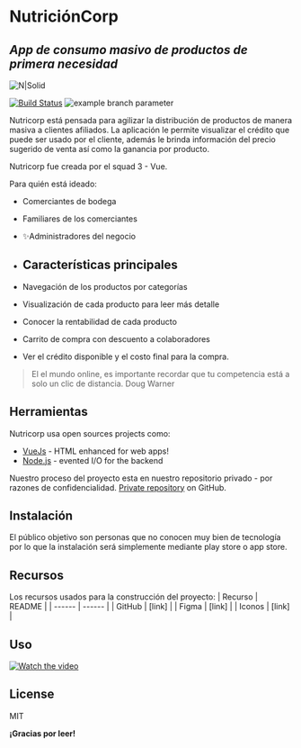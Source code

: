 # NutriciónCorp
## _App de consumo masivo de productos de primera necesidad_

![N|Solid](https://lacurva.online/wp-content/uploads/2021/05/900x600.jpg)

[![Build Status](https://travis-ci.org/joemccann/dillinger.svg?branch=master)](https://travis-ci.org/joemccann/dillinger)
![example branch parameter](https://github.com/github/docs/actions/workflows/main.yml/badge.svg?branch=feature-1)


Nutricorp está pensada para agilizar la distribución de productos de manera masiva a clientes afiliados. La aplicación le permite visualizar el crédito que puede ser usado por el cliente, además le brinda información del precio sugerido de venta así como la ganancia por producto.

Nutricorp fue creada por el squad 3 - Vue.

Para quién está ideado:
- Comerciantes de bodega
- Familiares de los comerciantes
- ✨Administradores del negocio

- ## Características principales

- Navegación de los productos por categorías
- Visualización de cada producto para leer más detalle
- Conocer la rentabilidad de cada producto
- Carrito de compra con descuento a colaboradores
- Ver el crédito disponible y el costo final para la compra.


> El el mundo online, es importante
> recordar que tu competencia está a solo 
> un clic de distancia.
>Doug Warner

## Herramientas

Nutricorp usa open sources projects como:

- [VueJs](https://vuejs.org/) - HTML enhanced for web apps!
- [Node.js]() - evented I/O for the backend

Nuestro proceso del proyecto esta en nuestro repositorio privado - por razones de confidencialidad.
[Private repository]() on GitHub.

## Instalación

El público objetivo son personas que no conocen muy bien de tecnología por lo que la instalación será simplemente mediante play store o app store.

## Recursos

Los recursos usados para la construcción del proyecto:
| Recurso | README |
| ------ | ------ |
| GitHub | [link] |
| Figma | [link] |
| Iconos | [link] |

## Uso
[![Watch the video](https://i.imgur.com/vKb2F1B.png)](https://youtu.be/vt5fpE0bzSY)


## License

MIT

**¡Gracias por leer!**
